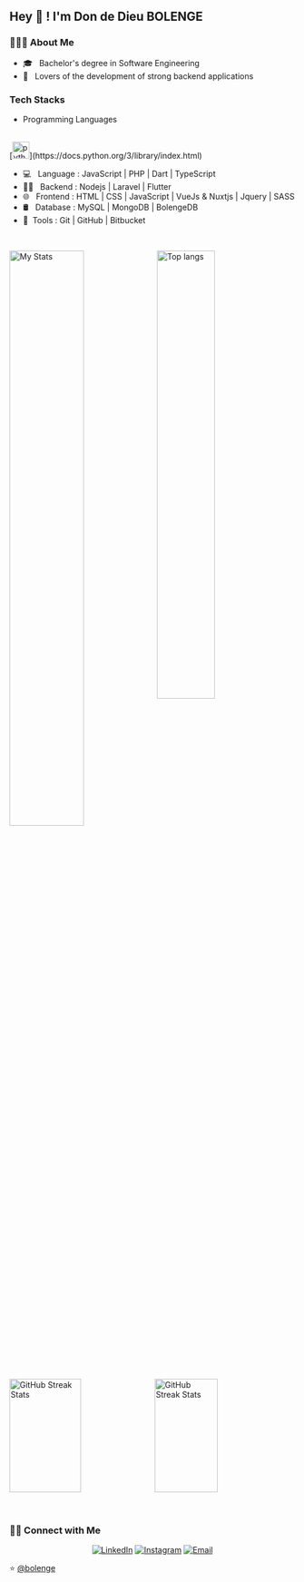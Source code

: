 
## Hey 👋 ! I'm Don de Dieu BOLENGE

### 👨🏻‍💻 About Me

- 🎓 &nbsp; Bachelor's degree in Software Engineering
- 🌱 &nbsp; Lovers of the development of strong backend applications

### Tech Stacks

* Programming Languages

<br>
[<img src="https://cdn.iconscout.com/icon/free/png-256/python-3521655-2945099.png" alt="python" width="30">](https://docs.python.org/3/library/index.html)

- 💻 &nbsp; Language : JavaScript | PHP | Dart | TypeScript
- 👨‍💻 &nbsp; Backend  : Nodejs | Laravel | Flutter
- 🌐 &nbsp; Frontend : HTML | CSS | JavaScript | VueJs & Nuxtjs | Jquery | SASS
- 🛢 &nbsp; Database : MySQL | MongoDB | BolengeDB
- 🔧&nbsp; Tools    : Git | GitHub | Bitbucket
<br/>

<p>
  <img
    align="left"
    width="51%"
    alt="My Stats"
    src="https://github-readme-stats.vercel.app/api?username=bolenge&show_icons=true&theme=radical"
  />
  <img
    width="45%"
    alt="Top langs"
    src="https://github-readme-stats.vercel.app/api/top-langs/?username=bolenge&show_icons=true&theme=radical&layout=compact"
  />
</p>

<p>
  <img
    width="50%"
    height="200"
    alt="GitHub Streak Stats"
    src="https://github-profile-trophy.vercel.app/?username=bolenge&theme=radical&no-frame=true&column=3&row=2"
  />
  <img
    width="47%"
    height="200"
    alt="GitHub Streak Stats"
    src="https://github-readme-streak-stats.herokuapp.com/?user=bolenge&theme=radical&date_format=j%20M%5B%20Y%5D&currStreakLabel=6FDA44&fire=6FDA44&ring=6FDA44"
  />
</p>

<br>

<div width="100%">
  <h3> 🤝🏻 Connect with Me </h3>

  <p align="center">
  <a href="https://linkedin.com/in/don-de-dieu-bolenge/"><img alt="LinkedIn" src="https://img.shields.io/badge/LinkedIn-DondeDieuBolenge-blue?style=flat-square&logo=linkedin"></a>
  <a href="https://www.instagram.com/dondedieu.bolenge/"><img alt="Instagram" src="https://img.shields.io/badge/Instagram-DondeDieuBolenge-blue?style=flat-square&logo=instagram"></a>
  <a href="mailto:pacilinja2@gmail.com"><img alt="Email" src="https://img.shields.io/badge/Email-dondedieubolenge@gmail.com-blue?style=flat-square&logo=Microsoft%20outlook"></a>
  </p>
</div>

⭐️ [@bolenge](https://github.com/bolenge)
